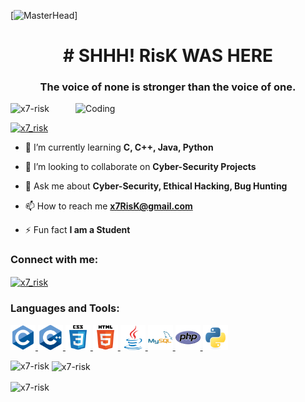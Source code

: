[![MasterHead](https://media.licdn.com/dms/image/D563DAQFIJGy_J4EvYA/image-scale_191_1128/0/1666883668428?e=1675425600&v=beta&t=q5S0E-n5z-gDvzZPdOvK7oorksu-JESWk3DdbbvU2ss)]
<h1 align="center"># SHHH! RisK WAS HERE</h1>
<h3 align="center">The voice of none is stronger than the voice of one.</h3>
<img align="right" alt="Coding" width="400" src="https://media.tenor.com/rePDfDWO3XoAAAAd/hacking.gif">

<p align="left"> <img src="https://komarev.com/ghpvc/?username=x7-risk&label=Profile%20views&color=0e75b6&style=flat" alt="x7-risk" /> </p>


<p align="left"> <a href="https://twitter.com/x7_risk" target="blank"><img src="https://img.shields.io/twitter/follow/x7_risk?logo=twitter&style=for-the-badge" alt="x7_risk" /></a> </p>

- 🌱 I’m currently learning **C, C++, Java, Python**

- 👯 I’m looking to collaborate on **Cyber-Security Projects**

- 💬 Ask me about **Cyber-Security, Ethical Hacking, Bug Hunting**

- 📫 How to reach me **x7RisK@gmail.com**

- ⚡ Fun fact **I am a Student**

<h3 align="left">Connect with me:</h3>
<p align="left">
<a href="https://twitter.com/x7_risk" target="blank"><img align="center" src="https://raw.githubusercontent.com/rahuldkjain/github-profile-readme-generator/master/src/images/icons/Social/twitter.svg" alt="x7_risk" height="30" width="40" /></a>
</p>

<h3 align="left">Languages and Tools:</h3>
<p align="left"> <a href="https://www.cprogramming.com/" target="_blank" rel="noreferrer"> <img src="https://raw.githubusercontent.com/devicons/devicon/master/icons/c/c-original.svg" alt="c" width="40" height="40"/> </a> <a href="https://www.w3schools.com/cpp/" target="_blank" rel="noreferrer"> <img src="https://raw.githubusercontent.com/devicons/devicon/master/icons/cplusplus/cplusplus-original.svg" alt="cplusplus" width="40" height="40"/> </a> <a href="https://www.w3schools.com/css/" target="_blank" rel="noreferrer"> <img src="https://raw.githubusercontent.com/devicons/devicon/master/icons/css3/css3-original-wordmark.svg" alt="css3" width="40" height="40"/> </a> <a href="https://www.w3.org/html/" target="_blank" rel="noreferrer"> <img src="https://raw.githubusercontent.com/devicons/devicon/master/icons/html5/html5-original-wordmark.svg" alt="html5" width="40" height="40"/> </a> <a href="https://www.java.com" target="_blank" rel="noreferrer"> <img src="https://raw.githubusercontent.com/devicons/devicon/master/icons/java/java-original.svg" alt="java" width="40" height="40"/> </a> <a href="https://www.mysql.com/" target="_blank" rel="noreferrer"> <img src="https://raw.githubusercontent.com/devicons/devicon/master/icons/mysql/mysql-original-wordmark.svg" alt="mysql" width="40" height="40"/> </a> <a href="https://www.php.net" target="_blank" rel="noreferrer"> <img src="https://raw.githubusercontent.com/devicons/devicon/master/icons/php/php-original.svg" alt="php" width="40" height="40"/> </a> <a href="https://www.python.org" target="_blank" rel="noreferrer"> <img src="https://raw.githubusercontent.com/devicons/devicon/master/icons/python/python-original.svg" alt="python" width="40" height="40"/> </a> </p>

<p><img align="left" src="https://github-readme-stats.vercel.app/api/top-langs?username=x7-risk&show_icons=true&locale=en&layout=compact" alt="x7-risk" /></p>

<p>&nbsp;<img align="center" src="https://github-readme-stats.vercel.app/api?username=x7-risk&show_icons=true&locale=en" alt="x7-risk" /></p>

<p><img align="center" src="https://github-readme-streak-stats.herokuapp.com/?user=x7-risk&" alt="x7-risk" /></p>

